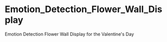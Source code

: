 # Emotion_Detection_Flower_Wall_Display
Emotion Detection Flower Wall Display for the Valentine's Day
